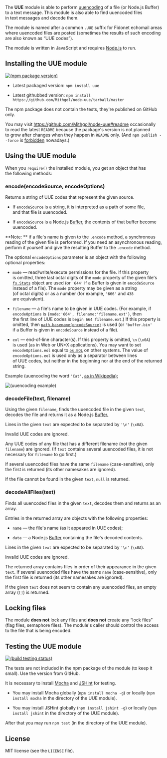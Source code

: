 The **UUE** module is able to perform [uuencoding](http://en.wikipedia.org/wiki/Uuencoding) of a file (or Node.js Buffer) to a text message. This module is also able to find uuencoded files in text messages and decode them.

The module is named after a common `.UUE` suffix for Fidonet echomail areas where uuencoded files are posted (sometimes the results of such encoding are also known as “UUE codes”).

The module is written in JavaScript and requires [Node.js](http://nodejs.org/) to run.

## Installing the UUE module

[![(npm package version)](https://nodei.co/npm/uue.png?downloads=true)](https://npmjs.org/package/uue)

* Latest packaged version: `npm install uue`

* Latest githubbed version: `npm install https://github.com/Mithgol/node-uue/tarball/master`

The npm package does not contain the tests, they're published on GitHub only.

You may visit https://github.com/Mithgol/node-uue#readme occasionally to read the latest `README` because the package's version is not planned to grow after changes when they happen in `README` only. (And `npm publish --force` is [forbidden](http://blog.npmjs.org/post/77758351673/no-more-npm-publish-f) nowadays.)

## Using the UUE module

When you `require()` the installed module, you get an object that has the following methods:

### encode(encodeSource, encodeOptions)

Returns a string of UUE codes that represent the given source.

* If `encodeSource` is a string, it is interpreted as a path of some file, and that file is uuencoded.

* If `encodeSource` is a Node.js [Buffer](http://nodejs.org/docs/latest/api/buffer.html), the contents of that buffer become uuencoded.

**Note: ** if a file's name is given to the `.encode` method, a synchronous reading of the given file is performed. If you need an asynchronous reading, perform it yourself and give the resulting Buffer to the `.encode` method.

The optional `encodeOptions` parameter is an object with the following optional properties:

* `mode` — read/write/execute permissions for the file. If this property is omitted, three last octal digits of the `mode` property of the given file's [`fs.Stats`](http://nodejs.org/docs/latest/api/fs.html#fs_class_fs_stats) object are used (or `'644'` if a Buffer is given in `encodeSource` instead of a file). The `mode` property may be given as a string (of octal digits) or as a number (for example, `'666'` and `438` are equivalent).

* `filename` — a file's name to be given in UUE codes. (For example, if `encodeOptions` is `{mode:'664', filename:'filename.ext'}`, then the first line of UUE codes is `begin 664 filename.ext`.) If this property is omitted, then [`path.basename(encodeSource)`](http://nodejs.org/docs/latest/api/path.html#path_path_basename_p_ext) is used (or `'buffer.bin'` if a Buffer is given in `encodeSource` instead of a file).

* `eol` — end-of-line character(s). If this property is omitted, `\n` (`\x0A`) is used (as in Web or UN*X applications). You may want to set `encodeOptions.eol` equal to [`os.EOL`](http://nodejs.org/docs/latest/api/os.html#os_os_eol) on other systems. The value of `encodeOptions.eol` is used only as a separator between lines of UUE codes, but neither in the beginning nor at the end of the returned string.

Example (uuencoding the word `'Cat'`, [as in Wikipedia):](http://en.wikipedia.org/w/index.php?title=Uuencoding&oldid=607304984#Formatting_mechanism)

![(uuencoding example)](https://cloud.githubusercontent.com/assets/1088720/3140039/8953db68-e901-11e3-9759-0ebff59ea331.gif)

### decodeFile(text, filename)

Using the given `filename`, finds the uuencoded file in the given `text`, decodes the file and returns it as a Node.js [Buffer.](http://nodejs.org/docs/latest/api/buffer.html)

Lines in the given `text` are expected to be separated by `'\n'` (`\x0A`).

Invalid UUE codes are ignored.

Any UUE codes of any file that has a different filename (not the given `filename`) are ignored. (If `text` contains several uuencoded files, it is not necessary for `filename` to go first.)

If several uuencoded files have the same `filename` (case-sensitive), only the first is returned (its other namesakes are ignored).

If the file cannot be found in the given `text`, `null` is returned.

### decodeAllFiles(text)

Finds all uuencoded files in the given `text`, decodes them and returns as an array.

Entries in the returned array are objects with the following properties:

* `name` — the file's name (as it appeared in UUE codes);

* `data` — a Node.js [Buffer](http://nodejs.org/docs/latest/api/buffer.html) containing the file's decoded contents.

Lines in the given `text` are expected to be separated by `'\n'` (`\x0A`).

Invalid UUE codes are ignored.

The returned array contains files in order of their appearance in the given `text`. If several uuencoded files have the same `name` (case-sensitive), only the first file is returned (its other namesakes are ignored).

If the given `text` does not seem to contain any uuencoded files, an empty array (`[]`) is returned.

## Locking files

The module **does not** lock any files and **does not** create any “lock files” (flag files, semaphore files). The module's caller should control the access to the file that is being encoded.

## Testing the UUE module

[![(build testing status)](https://travis-ci.org/Mithgol/node-uue.svg?branch=master)](https://travis-ci.org/Mithgol/node-uue)

The tests are not included in the npm package of the module (to keep it small). Use the version from GitHub.

It is necessary to install [Mocha](http://visionmedia.github.io/mocha/) and [JSHint](http://jshint.com/) for testing.

* You may install Mocha globally (`npm install mocha -g`) or locally (`npm install mocha` in the directory of the UUE module).

* You may install JSHint globally (`npm install jshint -g`) or locally (`npm install jshint` in the directory of the UUE module).

After that you may run `npm test` (in the directory of the UUE module).

## License

MIT license (see the `LICENSE` file).